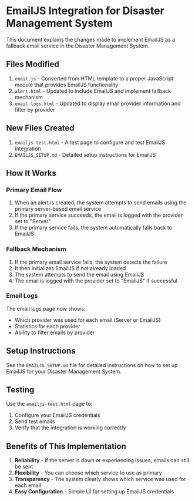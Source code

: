 # EmailJS Integration for Disaster Management System

This document explains the changes made to implement EmailJS as a fallback email service in the Disaster Management System.

## Files Modified

1. `email.js` - Converted from HTML template to a proper JavaScript module that provides EmailJS functionality
2. `alert.html` - Updated to include EmailJS and implement fallback mechanism
3. `email-logs.html` - Updated to display email provider information and filter by provider

## New Files Created

1. `emailjs-test.html` - A test page to configure and test EmailJS integration
2. `EMAILJS_SETUP.md` - Detailed setup instructions for EmailJS

## How It Works

### Primary Email Flow

1. When an alert is created, the system attempts to send emails using the primary server-based email service
2. If the primary service succeeds, the email is logged with the provider set to "Server"
3. If the primary service fails, the system automatically falls back to EmailJS

### Fallback Mechanism

1. If the primary email service fails, the system detects the failure
2. It then initializes EmailJS if not already loaded
3. The system attempts to send the email using EmailJS
4. The email is logged with the provider set to "EmailJS" if successful

### Email Logs

The email logs page now shows:
- Which provider was used for each email (Server or EmailJS)
- Statistics for each provider
- Ability to filter emails by provider

## Setup Instructions

See the `EMAILJS_SETUP.md` file for detailed instructions on how to set up EmailJS for your Disaster Management System.

## Testing

Use the `emailjs-test.html` page to:
1. Configure your EmailJS credentials
2. Send test emails
3. Verify that the integration is working correctly

## Benefits of This Implementation

1. **Reliability** - If the server is down or experiencing issues, emails can still be sent
2. **Flexibility** - You can choose which service to use as primary
3. **Transparency** - The system clearly shows which service was used for each email
4. **Easy Configuration** - Simple UI for setting up EmailJS credentials
